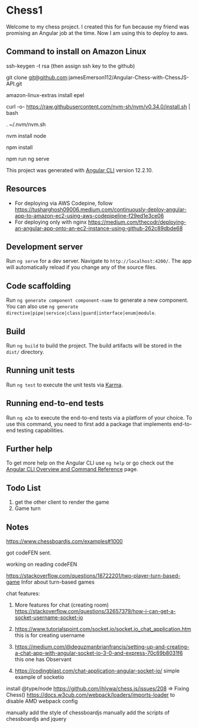 # Chess1

Welcome to my chess project. I created this for fun because my friend was promising an Angular job at the time. Now I am using this to deploy to aws.

## Command to install on Amazon Linux
ssh-keygen -t rsa
(then assign ssh key to the github)

git clone git@github.com:jamesEmerson112/Angular-Chess-with-ChessJS-API.git

amazon-linux-extras install epel

curl -o- https://raw.githubusercontent.com/nvm-sh/nvm/v0.34.0/install.sh | bash

. ~/.nvm/nvm.sh

nvm install node

npm install

npm run ng serve

This project was generated with [Angular CLI](https://github.com/angular/angular-cli) version 12.2.10.

## Resources
- For deploying via AWS Codepine, follow https://tusharghosh09006.medium.com/continuously-deploy-angular-app-to-amazon-ec2-using-aws-codepipeline-f29ed1e3ce06
- For deploying only with nginx https://medium.com/thecodr/deploying-an-angular-app-onto-an-ec2-instance-using-github-262c89dbde68

## Development server

Run `ng serve` for a dev server. Navigate to `http://localhost:4200/`. The app will automatically reload if you change any of the source files.

## Code scaffolding

Run `ng generate component component-name` to generate a new component. You can also use `ng generate directive|pipe|service|class|guard|interface|enum|module`.

## Build

Run `ng build` to build the project. The build artifacts will be stored in the `dist/` directory.

## Running unit tests

Run `ng test` to execute the unit tests via [Karma](https://karma-runner.github.io).

## Running end-to-end tests

Run `ng e2e` to execute the end-to-end tests via a platform of your choice. To use this command, you need to first add a package that implements end-to-end testing capabilities.

## Further help

To get more help on the Angular CLI use `ng help` or go check out the [Angular CLI Overview and Command Reference](https://angular.io/cli) page.

## Todo List
1. get the other client to render the game
2. Game turn

## Notes
https://www.chessboardjs.com/examples#1000

got codeFEN sent.

working on reading codeFEN

https://stackoverflow.com/questions/18722201/two-player-turn-based-game
Infor about turn-based games

chat features:
1. More features for chat (creating room)
https://stackoverflow.com/questions/32657379/how-i-can-get-a-socket-username-socket-io

1. https://www.tutorialspoint.com/socket.io/socket.io_chat_application.htm
this is for creating username

1. https://medium.com/@deguzmanbrianfrancis/setting-up-and-creating-a-chat-app-with-angular-socket-io-3-0-and-express-70c69b8031f6
this one has Observant
2. https://codingblast.com/chat-application-angular-socket-io/
simple example of socketio

install @type/node
https://github.com/jhlywa/chess.js/issues/208
=> Fixing Chess()
https://docs.w3cub.com/webpack/loaders/imports-loader to disable AMD webpack config

manually add the style of chessboardjs
manually add the scripts of chessboardjs and jquery